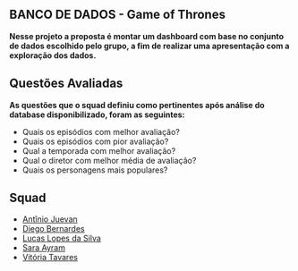 ## BANCO DE DADOS - Game of Thrones

<p><strong>Nesse projeto a proposta é montar um dashboard com base no conjunto de dados escolhido pelo grupo, a fim de realizar uma apresentação com a exploração dos dados.</strong></p>

## Questões Avaliadas

<p><strong>As questões que o squad definiu como pertinentes após análise do database disponibilizado, foram as seguintes:</strong></p>

<ul>
  <li> Quais os episódios com melhor avaliação? </li>
  <li> Quais os episódios com pior avaliação? </li>
  <li> Qual a temporada com melhor avaliação? </li>
  <li> Qual o diretor com melhor média de avaliação? </li>
  <li> Quais os personagens mais populares?</li>
</ul>

## Squad

<ul>

<li><a href="https://github.com/Juevan">Antînio Juevan</a></li>

<li><a href="https://github.com/DiegoBernardes95">Diego Bernardes</a></li>

<li><a href="https://github.com/LucasLopesPrograms">Lucas Lopes da Silva</a></li>

<li><a href="https://github.com/ZoeDoceAmarga">Sara Ayram</a></li>

<li><a href="https://github.com/VihProgramer">Vitória Tavares</a></li>

</ul>

